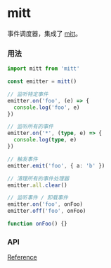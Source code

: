 # mitt

事件调度器，集成了 [mitt](https://github.com/developit/mitt)。

### 用法

```ts
import mitt from 'mitt'

const emitter = mitt()

// 监听特定事件
emitter.on('foo', (e) => {
  console.log('foo', e)
})

// 监听所有的事件
emitter.on('*', (type, e) => {
  console.log(type, e)
})

// 触发事件
emitter.emit('foo', { a: 'b' })

// 清理所有的事件处理器
emitter.all.clear()

// 监听事件 / 卸载事件
emitter.on('foo', onFoo)
emitter.off('foo', onFoo)

function onFoo() {}
```

### API

[Reference](https://github.com/developit/mitt)
